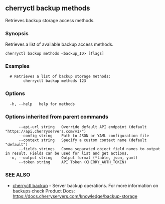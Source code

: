## cherryctl backup methods

Retrieves backup storage access methods.

### Synopsis

Retrieves a list of available backup access methods.

```
cherryctl backup methods <backup_ID> [flags]
```

### Examples

```
  # Retrieves a list of backup storage methods:
		cherryctl backup methods 123
```

### Options

```
  -h, --help   help for methods
```

### Options inherited from parent commands

```
      --api-url string   Override default API endpoint (default "https://api.cherryservers.com/v1/")
      --config string    Path to JSON or YAML configuration file
      --context string   Specify a custom context name (default "default")
      --fields strings   Comma separated object field names to output in result. Fields can be used for list and get actions.
  -o, --output string    Output format (*table, json, yaml)
      --token string     API Token (CHERRY_AUTH_TOKEN)
```

### SEE ALSO

* [cherryctl backup](cherryctl_backup.md)	 - Server backup operations. For more information on backups check Product Docs: https://docs.cherryservers.com/knowledge/backup-storage

